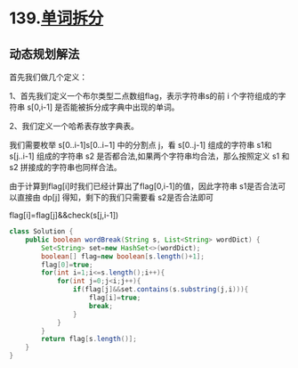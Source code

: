 # 139.[单词拆分](https://leetcode-cn.com/problems/word-break/)

## 动态规划解法

首先我们做几个定义：

1、首先我们定义一个布尔类型二点数组flag，表示字符串s的前 i 个字符组成的字符串 s[0,i-1] 是否能被拆分成字典中出现的单词。

2、我们定义一个哈希表存放字典表。

我们需要枚举 s[0..i-1]s[0..i−1] 中的分割点 j，看 s[0..j-1] 组成的字符串 s1和 s[j..i-1] 组成的字符串 s2 是否都合法,如果两个字符串均合法，那么按照定义 s1 和 s2 拼接成的字符串也同样合法。

由于计算到flag[i]时我们已经计算出了flag[0,i-1]的值，因此字符串 s1是否合法可以直接由 dp[j] 得知，剩下的我们只需要看 s2是否合法即可

flag[i]=flag[j]&&check(s[j,i-1])

```Java
class Solution {
    public boolean wordBreak(String s, List<String> wordDict) {
        Set<String> set=new HashSet<>(wordDict);
        boolean[] flag=new boolean[s.length()+1];
        flag[0]=true;
        for(int i=1;i<=s.length();i++){
            for(int j=0;j<i;j++){
                if(flag[j]&&set.contains(s.substring(j,i))){
                    flag[i]=true;
                    break;
                }
            }
        }
        return flag[s.length()];
    }
}
```

